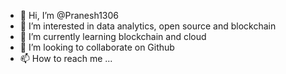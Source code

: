 - 👋 Hi, I’m @Pranesh1306
- 👀 I’m interested in data analytics, open source and blockchain
- 🌱 I’m currently learning blockchain and cloud
- 💞️ I’m looking to collaborate on Github
- 📫 How to reach me ...

<!---
Pranesh1306/Pranesh1306 is a ✨ special ✨ repository because its `README.md` (this file) appears on your GitHub profile.
You can click the Preview link to take a look at your changes.
--->
